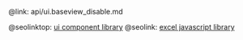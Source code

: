 @link: api/ui.baseview_disable.md

@seolinktop: [ui component library](https://webix.com)
@seolink: [excel javascript library](https://webix.com/widget/excel_viewer/)